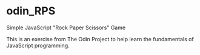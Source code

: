 # odin_RPS

Simple JavaScript "Rock Paper Scissors" Game

This is an exercise from The Odin Project to help learn the fundamentals of JavaScript programming.
